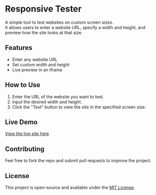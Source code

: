 # Responsive Tester

A simple tool to test websites on custom screen sizes.  
It allows users to enter a website URL, specify a width and height, and preview how the site looks at that size.

## Features
- Enter any website URL
- Set custom width and height
- Live preview in an iframe

## How to Use
1. Enter the URL of the website you want to test.
2. Input the desired width and height.
3. Click the "Test" button to view the site in the specified screen size.

## Live Demo
[View the live site here](https://interadsion.github.io/responsive-tester/)  

## Contributing
Feel free to fork the repo and submit pull requests to improve the project.

## License
This project is open-source and available under the [MIT License](LICENSE).

